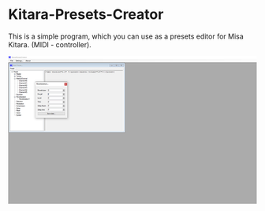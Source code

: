 # Kitara-Presets-Creator
<p>This is a simple program, which you can use as a presets editor for Misa Kitara. (MIDI - controller).</p>

<p><img src="https://github.com/trimblen/TrimblenImgs/blob/master/kitara-3.png?raw=true"></img></p>


